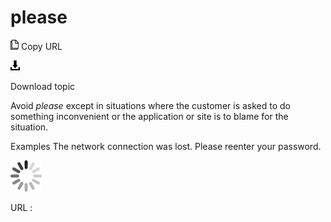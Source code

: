 # please

![Copy URL](media/please/Copy.png)
Copy URL

![Download](media/please/Download.png)

Download topic

Avoid *please* except
in situations where the customer is asked to do something
inconvenient or the application or site is to blame for the situation. 

Examples
The network connection was lost. Please reenter your password. 

![In progress](media/please/activity-large.gif)

URL :
